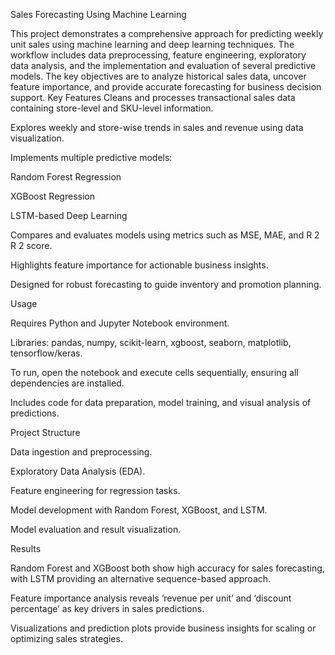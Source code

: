Sales Forecasting Using Machine Learning

This project demonstrates a comprehensive approach for predicting weekly unit sales using machine learning and deep learning techniques. The workflow includes data preprocessing, feature engineering, exploratory data analysis, and the implementation and evaluation of several predictive models. The key objectives are to analyze historical sales data, uncover feature importance, and provide accurate forecasting for business decision support.
Key Features
Cleans and processes transactional sales data containing store-level and SKU-level information.

Explores weekly and store-wise trends in sales and revenue using data visualization.

Implements multiple predictive models:

Random Forest Regression

XGBoost Regression

LSTM-based Deep Learning

Compares and evaluates models using metrics such as MSE, MAE, and 
R
2
R 
2
  score.

Highlights feature importance for actionable business insights.

Designed for robust forecasting to guide inventory and promotion planning.


Usage

Requires Python and Jupyter Notebook environment.

Libraries: pandas, numpy, scikit-learn, xgboost, seaborn, matplotlib, tensorflow/keras.

To run, open the notebook and execute cells sequentially, ensuring all dependencies are installed.

Includes code for data preparation, model training, and visual analysis of predictions.

Project Structure

Data ingestion and preprocessing.

Exploratory Data Analysis (EDA).

Feature engineering for regression tasks.

Model development with Random Forest, XGBoost, and LSTM.

Model evaluation and result visualization.

Results

Random Forest and XGBoost both show high accuracy for sales forecasting, with LSTM providing an alternative sequence-based approach.

Feature importance analysis reveals ‘revenue per unit’ and ‘discount percentage’ as key drivers in sales predictions.

Visualizations and prediction plots provide business insights for scaling or optimizing sales strategies.

